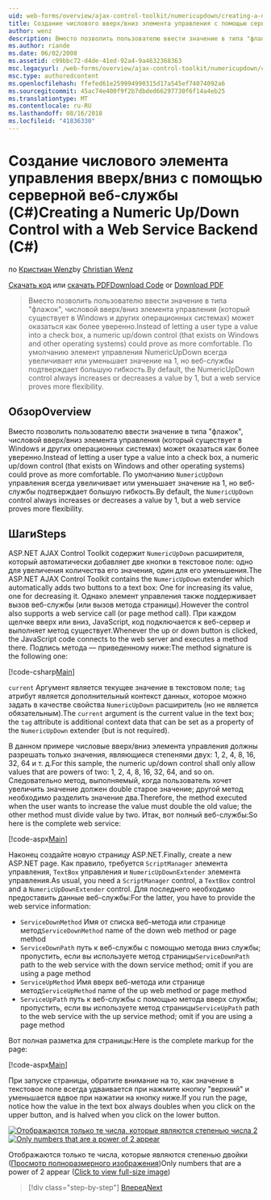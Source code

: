 ```yaml
---
uid: web-forms/overview/ajax-control-toolkit/numericupdown/creating-a-numeric-up-down-control-with-a-web-service-backend-cs
title: Создание числового вверх/вниз элемента управления с помощью серверной веб-службы (C#) | Документация Майкрософт
author: wenz
description: Вместо позволить пользователю ввести значение в типа "флажок", числовой вверх/вниз элемента управления (который существует в Windows и других операционных системах) может оказаться как дополнительные c...
ms.author: riande
ms.date: 06/02/2008
ms.assetid: c99bbc72-d4de-41ed-92a4-9a4632368363
msc.legacyurl: /web-forms/overview/ajax-control-toolkit/numericupdown/creating-a-numeric-up-down-control-with-a-web-service-backend-cs
msc.type: authoredcontent
ms.openlocfilehash: ffefed61e259994990315d17a545ef74074092a6
ms.sourcegitcommit: 45ac74e400f9f2b7dbded66297730f6f14a4eb25
ms.translationtype: MT
ms.contentlocale: ru-RU
ms.lasthandoff: 08/16/2018
ms.locfileid: "41836330"
---
```

<a name="creating-a-numeric-updown-control-with-a-web-service-backend-c"></a><span data-ttu-id="cb6e3-103">Создание числового элемента управления вверх/вниз с помощью серверной веб-службы (C#)</span><span class="sxs-lookup"><span data-stu-id="cb6e3-103">Creating a Numeric Up/Down Control with a Web Service Backend (C#)</span></span>
====================
<span data-ttu-id="cb6e3-104">по [Кристиан Wenz](https://github.com/wenz)</span><span class="sxs-lookup"><span data-stu-id="cb6e3-104">by [Christian Wenz](https://github.com/wenz)</span></span>

<span data-ttu-id="cb6e3-105">[Скачать код](http://download.microsoft.com/download/9/3/f/93f8daea-bebd-4821-833b-95205389c7d0/numericupdown1.cs.zip) или [скачать PDF](http://download.microsoft.com/download/2/d/c/2dc10e34-6983-41d4-9c08-f78f5387d32b/numericupdown1CS.pdf)</span><span class="sxs-lookup"><span data-stu-id="cb6e3-105">[Download Code](http://download.microsoft.com/download/9/3/f/93f8daea-bebd-4821-833b-95205389c7d0/numericupdown1.cs.zip) or [Download PDF](http://download.microsoft.com/download/2/d/c/2dc10e34-6983-41d4-9c08-f78f5387d32b/numericupdown1CS.pdf)</span></span>

> <span data-ttu-id="cb6e3-106">Вместо позволить пользователю ввести значение в типа "флажок", числовой вверх/вниз элемента управления (который существует в Windows и других операционных системах) может оказаться как более уверенно.</span><span class="sxs-lookup"><span data-stu-id="cb6e3-106">Instead of letting a user type a value into a check box, a numeric up/down control (that exists on Windows and other operating systems) could prove as more comfortable.</span></span> <span data-ttu-id="cb6e3-107">По умолчанию элемент управления NumericUpDown всегда увеличивает или уменьшает значение на 1, но веб-службы подтверждает большую гибкость.</span><span class="sxs-lookup"><span data-stu-id="cb6e3-107">By default, the NumericUpDown control always increases or decreases a value by 1, but a web service proves more flexibility.</span></span>


## <a name="overview"></a><span data-ttu-id="cb6e3-108">Обзор</span><span class="sxs-lookup"><span data-stu-id="cb6e3-108">Overview</span></span>

<span data-ttu-id="cb6e3-109">Вместо позволить пользователю ввести значение в типа "флажок", числовой вверх/вниз элемента управления (который существует в Windows и других операционных системах) может оказаться как более уверенно.</span><span class="sxs-lookup"><span data-stu-id="cb6e3-109">Instead of letting a user type a value into a check box, a numeric up/down control (that exists on Windows and other operating systems) could prove as more comfortable.</span></span> <span data-ttu-id="cb6e3-110">По умолчанию `NumericUpDown` управления всегда увеличивает или уменьшает значение на 1, но веб-службы подтверждает большую гибкость.</span><span class="sxs-lookup"><span data-stu-id="cb6e3-110">By default, the `NumericUpDown` control always increases or decreases a value by 1, but a web service proves more flexibility.</span></span>

## <a name="steps"></a><span data-ttu-id="cb6e3-111">Шаги</span><span class="sxs-lookup"><span data-stu-id="cb6e3-111">Steps</span></span>

<span data-ttu-id="cb6e3-112">ASP.NET AJAX Control Toolkit содержит `NumericUpDown` расширителя, который автоматически добавляет две кнопки в текстовое поле: одно для увеличения количества его значения, один для его уменьшения.</span><span class="sxs-lookup"><span data-stu-id="cb6e3-112">The ASP.NET AJAX Control Toolkit contains the `NumericUpDown` extender which automatically adds two buttons to a text box: One for increasing its value, one for decreasing it.</span></span> <span data-ttu-id="cb6e3-113">Однако элемент управления также поддерживает вызов веб-службы (или вызов метода страницы).</span><span class="sxs-lookup"><span data-stu-id="cb6e3-113">However the control also supports a web service call (or page method call).</span></span> <span data-ttu-id="cb6e3-114">При каждом щелчке вверх или вниз, JavaScript, код подключается к веб-сервер и выполняет метод существует.</span><span class="sxs-lookup"><span data-stu-id="cb6e3-114">Whenever the up or down button is clicked, the JavaScript code connects to the web server and executes a method there.</span></span> <span data-ttu-id="cb6e3-115">Подпись метода — приведенному ниже:</span><span class="sxs-lookup"><span data-stu-id="cb6e3-115">The method signature is the following one:</span></span>

[!code-csharp[Main](creating-a-numeric-up-down-control-with-a-web-service-backend-cs/samples/sample1.cs)]

<span data-ttu-id="cb6e3-116">`current` Аргумент является текущее значение в текстовом поле; `tag` атрибут является дополнительный контекст данных, которое можно задать в качестве свойства `NumericUpDown` расширитель (но не является обязательным).</span><span class="sxs-lookup"><span data-stu-id="cb6e3-116">The `current` argument is the current value in the text box; the `tag` attribute is additional context data that can be set as a property of the `NumericUpDown` extender (but is not required).</span></span>

<span data-ttu-id="cb6e3-117">В данном примере числовые вверх/вниз элемента управления должны разрешать только значения, являющиеся степенями двух: 1, 2, 4, 8, 16, 32, 64 и т. д.</span><span class="sxs-lookup"><span data-stu-id="cb6e3-117">For this sample, the numeric up/down control shall only allow values that are powers of two: 1, 2, 4, 8, 16, 32, 64, and so on.</span></span> <span data-ttu-id="cb6e3-118">Следовательно метод, выполняемый, когда пользователь хочет увеличить значение должен double старое значение; другой метод необходимо разделить значение два.</span><span class="sxs-lookup"><span data-stu-id="cb6e3-118">Therefore, the method executed when the user wants to increase the value must double the old value; the other method must divide value by two.</span></span> <span data-ttu-id="cb6e3-119">Итак, вот полный веб-службы:</span><span class="sxs-lookup"><span data-stu-id="cb6e3-119">So here is the complete web service:</span></span>

[!code-aspx[Main](creating-a-numeric-up-down-control-with-a-web-service-backend-cs/samples/sample2.aspx)]

<span data-ttu-id="cb6e3-120">Наконец создайте новую страницу ASP.NET.</span><span class="sxs-lookup"><span data-stu-id="cb6e3-120">Finally, create a new ASP.NET page.</span></span> <span data-ttu-id="cb6e3-121">Как правило, требуется `ScriptManager` элемента управления, `TextBox` управления и `NumericUpDownExtender` элемента управления.</span><span class="sxs-lookup"><span data-stu-id="cb6e3-121">As usual, you need a `ScriptManager` control, a `TextBox` control and a `NumericUpDownExtender` control.</span></span> <span data-ttu-id="cb6e3-122">Для последнего необходимо предоставить данные веб-службы:</span><span class="sxs-lookup"><span data-stu-id="cb6e3-122">For the latter, you have to provide the web service information:</span></span>

- <span data-ttu-id="cb6e3-123">`ServiceDownMethod` Имя от списка веб-метода или странице метод</span><span class="sxs-lookup"><span data-stu-id="cb6e3-123">`ServiceDownMethod` name of the down web method or page method</span></span>
- <span data-ttu-id="cb6e3-124">`ServiceDownPath` путь к веб-службы с помощью метода вниз службы; пропустить, если вы используете метод страницы</span><span class="sxs-lookup"><span data-stu-id="cb6e3-124">`ServiceDownPath` path to the web service with the down service method; omit if you are using a page method</span></span>
- <span data-ttu-id="cb6e3-125">`ServiceUpMethod` Имя вверх веб-метода или странице метод</span><span class="sxs-lookup"><span data-stu-id="cb6e3-125">`ServiceUpMethod` name of the up web method or page method</span></span>
- <span data-ttu-id="cb6e3-126">`ServiceUpPath` путь к веб-службы с помощью метода вверх службы; пропустить, если вы используете метод страницы</span><span class="sxs-lookup"><span data-stu-id="cb6e3-126">`ServiceUpPath` path to the web service with the up service method; omit if you are using a page method</span></span>

<span data-ttu-id="cb6e3-127">Вот полная разметка для страницы:</span><span class="sxs-lookup"><span data-stu-id="cb6e3-127">Here is the complete markup for the page:</span></span>

[!code-aspx[Main](creating-a-numeric-up-down-control-with-a-web-service-backend-cs/samples/sample3.aspx)]

<span data-ttu-id="cb6e3-128">При запуске страницы, обратите внимание на то, как значение в текстовое поле всегда удваивается при нажмите кнопку "верхний" и уменьшается вдвое при нажатии на кнопку ниже.</span><span class="sxs-lookup"><span data-stu-id="cb6e3-128">If you run the page, notice how the value in the text box always doubles when you click on the upper button, and is halved when you click on the lower button.</span></span>


<span data-ttu-id="cb6e3-129">[![Отображаются только те числа, которые являются степенью числа 2](creating-a-numeric-up-down-control-with-a-web-service-backend-cs/_static/image2.png)](creating-a-numeric-up-down-control-with-a-web-service-backend-cs/_static/image1.png)</span><span class="sxs-lookup"><span data-stu-id="cb6e3-129">[![Only numbers that are a power of 2 appear](creating-a-numeric-up-down-control-with-a-web-service-backend-cs/_static/image2.png)](creating-a-numeric-up-down-control-with-a-web-service-backend-cs/_static/image1.png)</span></span>

<span data-ttu-id="cb6e3-130">Отображаются только те числа, которые являются степенью двойки ([Просмотр полноразмерного изображения](creating-a-numeric-up-down-control-with-a-web-service-backend-cs/_static/image3.png))</span><span class="sxs-lookup"><span data-stu-id="cb6e3-130">Only numbers that are a power of 2 appear ([Click to view full-size image](creating-a-numeric-up-down-control-with-a-web-service-backend-cs/_static/image3.png))</span></span>

> [!div class="step-by-step"]
> [<span data-ttu-id="cb6e3-131">Вперед</span><span class="sxs-lookup"><span data-stu-id="cb6e3-131">Next</span></span>](creating-a-numeric-up-down-control-with-a-web-service-backend-vb.md)
